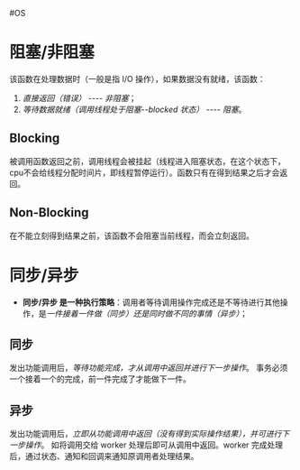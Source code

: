 #OS

# 阻塞/非阻塞
该函数在处理数据时（一般是指 I/O 操作），如果数据没有就绪，该函数：
1. *直接返回（错误） ---- 非阻塞*；
2. *等待数据就绪（调用线程处于阻塞--blocked 状态） ---- 阻塞*。

## Blocking
被调用函数返回之前，调用线程会被挂起（线程进入阻塞状态，在这个状态下，cpu不会给线程分配时间片，即线程暂停运行）。函数只有在得到结果之后才会返回。

## Non-Blocking
在不能立刻得到结果之前，该函数不会阻塞当前线程，而会立刻返回。


# 同步/异步
- **同步/异步 是一种执行策略**：调用者等待调用操作完成还是不等待进行其他操作，是*一件接着一件做（同步）还是同时做不同的事情（异步）*；

## 同步
发出功能调用后，*等待功能完成，才从调用中返回并进行下一步操作*。
事务必须一个接着一个的完成，前一件完成了才能做下一件。


## 异步
发出功能调用后，*立即从功能调用中返回（没有得到实际操作结果），并可进行下一步操作*。
如将调用交给 worker 处理后即可从调用中返回。worker 完成处理后，通过状态、通知和回调来通知原调用者处理结果。

